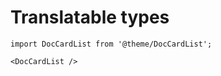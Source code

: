 # Translatable types

```mdx-code-block
import DocCardList from '@theme/DocCardList';

<DocCardList />
```
